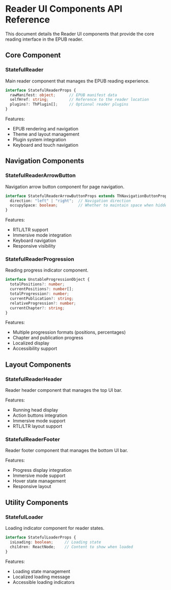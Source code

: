 # Reader UI Components API Reference

This document details the Reader UI components that provide the core reading interface in the EPUB reader.

## Core Component

### StatefulReader

Main reader component that manages the EPUB reading experience.

```typescript
interface StatefulReaderProps {
  rawManifest: object;      // EPUB manifest data
  selfHref: string;         // Reference to the reader location
  plugins?: ThPlugin[];     // Optional reader plugins
}
```

Features:
- EPUB rendering and navigation
- Theme and layout management
- Plugin system integration
- Keyboard and touch navigation

## Navigation Components

### StatefulReaderArrowButton

Navigation arrow button component for page navigation.

```typescript
interface StatefulReaderArrowButtonProps extends ThNavigationButtonProps {
  direction: "left" | "right";  // Navigation direction
  occupySpace: boolean;         // Whether to maintain space when hidden
}
```

Features:
- RTL/LTR support
- Immersive mode integration
- Keyboard navigation
- Responsive visibility

### StatefulReaderProgression

Reading progress indicator component.

```typescript
interface UnstableProgressionObject {
  totalPositions?: number;
  currentPositions?: number[];
  totalProgression?: number;
  currentPublication?: string;
  relativeProgression?: number;
  currentChapter?: string;
}
```

Features:
- Multiple progression formats (positions, percentages)
- Chapter and publication progress
- Localized display
- Accessibility support

## Layout Components

### StatefulReaderHeader

Reader header component that manages the top UI bar.

Features:
- Running head display
- Action buttons integration
- Immersive mode support
- RTL/LTR layout support

### StatefulReaderFooter

Reader footer component that manages the bottom UI bar.

Features:
- Progress display integration
- Immersive mode support
- Hover state management
- Responsive layout

## Utility Components

### StatefulLoader

Loading indicator component for reader states.

```typescript
interface StatefulLoaderProps {
  isLoading: boolean;     // Loading state
  children: ReactNode;    // Content to show when loaded
}
```

Features:
- Loading state management
- Localized loading message
- Accessible loading indicators